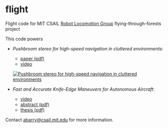 flight
======

Flight code for MIT CSAIL [Robot Locomotion Group](https://groups.csail.mit.edu/locomotion/index.html) flying-through-forests project

This code powers

* *Pushbroom stereo for high-speed navigation in cluttered environments*:
  * [paper (pdf)](http://groups.csail.mit.edu/robotics-center/public_papers/Barry15.pdf)
  * [video](https://www.youtube.com/watch?v=cZE01bJIgvQ)

  [![Pushbroom stereo for high-speed navigation in cluttered environments](http://img.youtube.com/vi/cZE01bJIgvQ/0.jpg)](https://www.youtube.com/watch?v=cZE01bJIgvQ)


* *Fast and Accurate Knife-Edge Maneuvers for Autonomous Aircraft*:
  * [video](https://www.youtube.com/watch?v=voN9CCmzxYk)
  * [abstract (pdf)](http://groups.csail.mit.edu/robotics-center/public_papers/Barry14.pdf)
  * [thesis (pdf)](http://groups.csail.mit.edu/robotics-center/public_papers/Barry12a.pdf)

Contact <abarry@csail.mit.edu> for more information.
